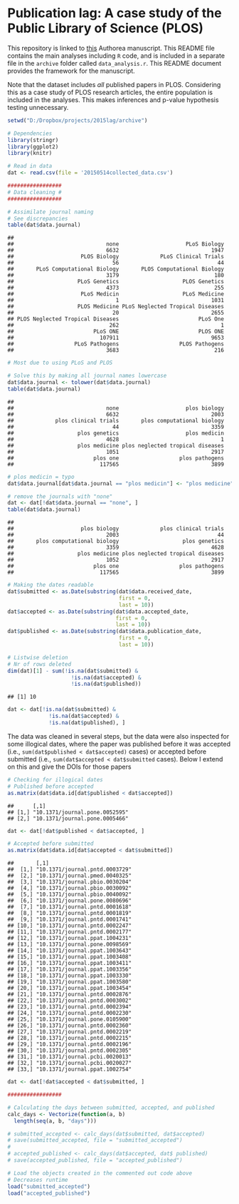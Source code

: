 # Publication lag: A case study of the Public Library of Science (PLOS)

This repository is linked to [this](https://www.authorea.com/users/2013/articles/36067/_show_article) Authorea manuscript. This README file contains the main analyses including `R` code, and is included in a separate file in the `archive` folder called `data_analysis.r`. This README document provides the framework for the manuscript.

Note that the dataset includes *all* published papers in PLOS. Considering this as a case study of PLOS research articles, the entire population is included in the analyses. This makes inferences and p-value hypothesis testing unnecessary.



```r
setwd("D:/Dropbox/projects/2015lag/archive")

# Dependencies
library(stringr)
library(ggplot2)
library(knitr)

# Read in data
dat <- read.csv(file = '20150514collected_data.csv')

#################
# Data cleaning #
#################

# Assimilate journal naming
# See discrepancies
table(dat$data.journal)
```

```
## 
##                             none                     PLoS Biology 
##                             6632                             1947 
##                     PLOS Biology             PLoS Clinical Trials 
##                               56                               44 
##       PLoS Computational Biology       PLOS Computational Biology 
##                             3179                              180 
##                    PLoS Genetics                    PLOS Genetics 
##                             4373                              255 
##                     PLoS Medicin                    PLoS Medicine 
##                                1                             1031 
##                    PLOS Medicine PLoS Neglected Tropical Diseases 
##                               20                             2655 
## PLOS Neglected Tropical Diseases                         PLoS One 
##                              262                                1 
##                         PLoS ONE                         PLOS ONE 
##                           107911                             9653 
##                   PLoS Pathogens                   PLOS Pathogens 
##                             3683                              216
```

```r
# Most due to using PLoS and PLOS

# Solve this by making all journal names lowercase
dat$data.journal <- tolower(dat$data.journal)
table(dat$data.journal)
```

```
## 
##                             none                     plos biology 
##                             6632                             2003 
##             plos clinical trials       plos computational biology 
##                               44                             3359 
##                    plos genetics                     plos medicin 
##                             4628                                1 
##                    plos medicine plos neglected tropical diseases 
##                             1051                             2917 
##                         plos one                   plos pathogens 
##                           117565                             3899
```

```r
# plos medicin = typo
dat$data.journal[dat$data.journal == "plos medicin"] <- "plos medicine"

# remove the journals with "none"
dat <- dat[!dat$data.journal == "none", ]
table(dat$data.journal)
```

```
## 
##                     plos biology             plos clinical trials 
##                             2003                               44 
##       plos computational biology                    plos genetics 
##                             3359                             4628 
##                    plos medicine plos neglected tropical diseases 
##                             1052                             2917 
##                         plos one                   plos pathogens 
##                           117565                             3899
```

```r
# Making the dates readable
dat$submitted <- as.Date(substring(dat$data.received_date,
                                   first = 0,
                                   last = 10))
dat$accepted <- as.Date(substring(dat$data.accepted_date,
                                  first = 0,
                                  last = 10))
dat$published <- as.Date(substring(dat$data.publication_date,
                                   first = 0,
                                   last = 10))

# Listwise deletion
# Nr of rows deleted
dim(dat)[1] - sum(!is.na(dat$submitted) &
                    !is.na(dat$accepted) &
                    !is.na(dat$published))
```

```
## [1] 10
```

```r
dat <- dat[!is.na(dat$submitted) &
             !is.na(dat$accepted) &
             !is.na(dat$published), ]
```

The data was cleaned in several steps, but the data were also inspected for some illogical dates, where the paper was published before it was accepted (i.e., `sum(dat$published < dat$accepted)` cases) or accepted before submitted (i.e., `sum(dat$accepted < dat$submitted` cases). Below I extend on this and give the DOIs for those papers


```r
# Checking for illogical dates
# Published before accepted
as.matrix(dat$data.id[dat$published < dat$accepted])
```

```
##      [,1]                          
## [1,] "10.1371/journal.pone.0052595"
## [2,] "10.1371/journal.pone.0005466"
```

```r
dat <- dat[!dat$published < dat$accepted, ]

# Accepted before submitted
as.matrix(dat$data.id[dat$accepted < dat$submitted])
```

```
##       [,1]                          
##  [1,] "10.1371/journal.pntd.0003729"
##  [2,] "10.1371/journal.pmed.0040325"
##  [3,] "10.1371/journal.pbio.0030204"
##  [4,] "10.1371/journal.pbio.0030092"
##  [5,] "10.1371/journal.pbio.0040092"
##  [6,] "10.1371/journal.pone.0080696"
##  [7,] "10.1371/journal.pntd.0001618"
##  [8,] "10.1371/journal.pntd.0001819"
##  [9,] "10.1371/journal.pntd.0001741"
## [10,] "10.1371/journal.pntd.0002247"
## [11,] "10.1371/journal.pntd.0002177"
## [12,] "10.1371/journal.ppat.1004231"
## [13,] "10.1371/journal.pone.0098569"
## [14,] "10.1371/journal.ppat.1003643"
## [15,] "10.1371/journal.ppat.1003408"
## [16,] "10.1371/journal.ppat.1003411"
## [17,] "10.1371/journal.ppat.1003356"
## [18,] "10.1371/journal.ppat.1003330"
## [19,] "10.1371/journal.ppat.1003580"
## [20,] "10.1371/journal.ppat.1003454"
## [21,] "10.1371/journal.pntd.0002876"
## [22,] "10.1371/journal.pntd.0003002"
## [23,] "10.1371/journal.pntd.0002394"
## [24,] "10.1371/journal.pntd.0002230"
## [25,] "10.1371/journal.pone.0105900"
## [26,] "10.1371/journal.pntd.0002360"
## [27,] "10.1371/journal.pntd.0002219"
## [28,] "10.1371/journal.pntd.0002215"
## [29,] "10.1371/journal.pntd.0002196"
## [30,] "10.1371/journal.pntd.0002305"
## [31,] "10.1371/journal.pcbi.0020013"
## [32,] "10.1371/journal.pcbi.0020027"
## [33,] "10.1371/journal.ppat.1002754"
```

```r
dat <- dat[!dat$accepted < dat$submitted, ]

#################
```




```r
# Calculating the days between submitted, accepted, and published
calc_days <- Vectorize(function(a, b) 
  length(seq(a, b, "days"))) 

# submitted_accepted <- calc_days(dat$submitted, dat$accepted)
# save(submitted_accepted, file = "submitted_accepted")
# 
# accepted_published <- calc_days(dat$accepted, dat$ published)
# save(accepted_published, file = "accepted_published")

# Load the objects created in the commented out code above
# Decreases runtime
load("submitted_accepted")
load("accepted_published")
```
